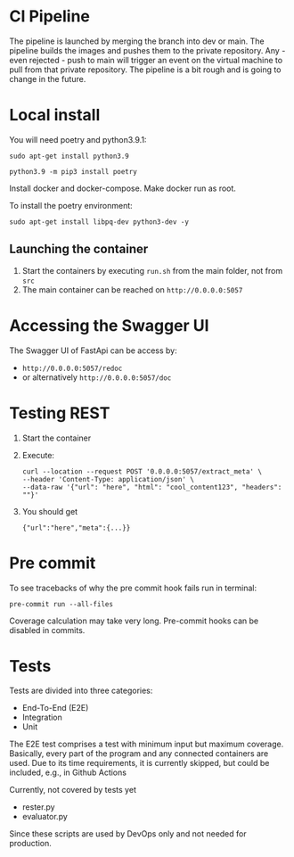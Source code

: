 # CI Pipeline

The pipeline is launched by merging the branch into dev or main.
The pipeline builds the images and pushes them to the private repository.
Any - even rejected - push to main will trigger an event on the virtual machine to pull from that private repository.
The pipeline is a bit rough and is going to change in the future.

# Local install

You will need poetry and python3.9.1:

`sudo apt-get install python3.9`

`python3.9 -m pip3 install poetry`

Install docker and docker-compose. Make docker run as root.

To install the poetry environment:

```shell
sudo apt-get install libpq-dev python3-dev -y
```

## Launching the container

1. Start the containers by executing `run.sh` from the main folder, not from `src`
2. The main container can be reached on `http://0.0.0.0:5057`

# Accessing the Swagger UI

The Swagger UI of FastApi can be access by:

- `http://0.0.0.0:5057/redoc`
- or alternatively `http://0.0.0.0:5057/doc`

# Testing REST

1. Start the container
2. Execute:

    ```
    curl --location --request POST '0.0.0.0:5057/extract_meta' \
    --header 'Content-Type: application/json' \
    --data-raw '{"url": "here", "html": "cool_content123", "headers": ""}'
    ```

3. You should get

    ```
   {"url":"here","meta":{...}}
    ```

# Pre commit

To see tracebacks of why the pre commit hook fails run in terminal:

```
pre-commit run --all-files
```

Coverage calculation may take very long. Pre-commit hooks can be disabled in commits.

# Tests

Tests are divided into three categories:

- End-To-End (E2E)
- Integration
- Unit

The E2E test comprises a test with minimum input but maximum coverage.
Basically, every part of the program and any connected containers are used.
Due to its time requirements, it is currently skipped, but could be included, e.g., in Github Actions

Currently, not covered by tests yet

- rester.py
- evaluator.py

Since these scripts are used by DevOps only and not needed for production.
